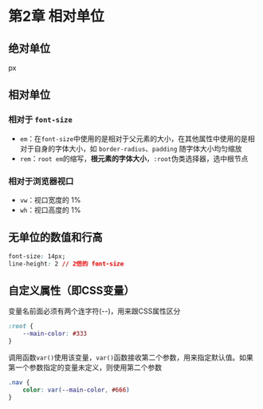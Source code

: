 # 第2章 相对单位

## 绝对单位

px

## 相对单位

### 相对于 `font-size`

- `em`：在`font-size`中使用的是相对于父元素的大小，在其他属性中使用的是相对于自身的字体大小，如 `border-radius`、`padding` 随字体大小均匀缩放
- `rem`：`root em`的缩写，**根元素的字体大小**，`:root`伪类选择器，选中根节点

### 相对于浏览器视口

- `vw`：视口宽度的 1%
- `wh`：视口高度的 1%

## 无单位的数值和行高

```css
font-size: 14px;
line-height: 2 // 2倍的 font-size
```

## 自定义属性（即CSS变量）

变量名前面必须有两个连字符(--)，用来跟CSS属性区分

```css
:root {
    --main-color: #333
}
```

调用函数`var()`使用该变量，`var()`函数接收第二个参数，用来指定默认值。如果第一个参数指定的变量未定义，则使用第二个参数

```css
.nav {
    color: var(--main-color, #666)
}
```

